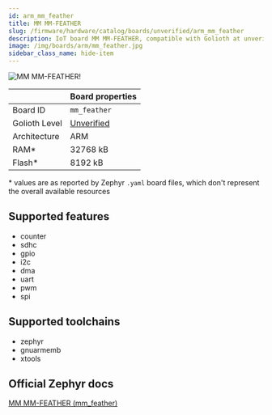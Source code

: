 ```yaml
---
id: arm_mm_feather
title: MM MM-FEATHER
slug: /firmware/hardware/catalog/boards/unverified/arm_mm_feather
description: IoT board MM MM-FEATHER, compatible with Golioth at unverified level.
image: /img/boards/arm/mm_feather.jpg
sidebar_class_name: hide-item
---
```


[//]: # (This is an auto-generated file, do not edit! Changes to it will be lost upon re-generation)

![MM MM-FEATHER!](/img/boards/arm/mm_feather.jpg "MM MM-FEATHER")

|                | Board properties     |
| -------------  | -------------------- |
| Board ID       | `mm_feather` |
| Golioth Level  | [Unverified](/firmware/hardware#unverified-boards) |
| Architecture   | ARM |
| RAM*           | 32768 kB |
| Flash*         | 8192 kB |

\* values are as reported by Zephyr `.yaml` board files, which don't represent the overall available resources



## Supported features

* counter
* sdhc
* gpio
* i2c
* dma
* uart
* pwm
* spi

## Supported toolchains

* zephyr
* gnuarmemb
* xtools

## Official Zephyr docs

[MM MM-FEATHER (mm_feather)](https://docs.zephyrproject.org/latest/boards/arm/mm_feather/doc/index.html)
